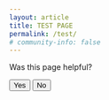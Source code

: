 ```yaml
---
layout: article
title: TEST PAGE
permalink: /test/
# community-info: false
---
```


<P>Was this page helpful?</p>

<form name="docs-feedback" method="POST" data-netlify="true">

<div>

  <button id="feedback-positive" type="submit" value="feedback-positive">Yes</button>
  <button id="feedback-negative" type="submit" value="feedback-negative">No</button>

</div>

</form>

